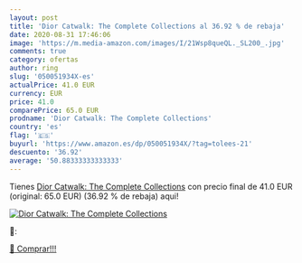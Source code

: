 ```yaml
---
layout: post
title: 'Dior Catwalk: The Complete Collections al 36.92 % de rebaja'
date: 2020-08-31 17:46:06
image: 'https://m.media-amazon.com/images/I/21Wsp8queQL._SL200_.jpg'
comments: true
category: ofertas
author: ring
slug: '050051934X-es'
actualPrice: 41.0 EUR
currency: EUR
price: 41.0
comparePrice: 65.0 EUR
prodname: 'Dior Catwalk: The Complete Collections'
country: 'es'
flag: '🇪🇸'
buyurl: 'https://www.amazon.es/dp/050051934X/?tag=tolees-21'
descuento: '36.92'
average: '50.88333333333333'
---
```


Tienes [Dior Catwalk: The Complete Collections](https://www.amazon.es/dp/050051934X/?tag=tolees-21) con precio final de  41.0 EUR (original: 65.0 EUR) (36.92 %  de rebaja) aqui!

[![Dior Catwalk: The Complete Collections](https://m.media-amazon.com/images/I/21Wsp8queQL._SL200_.jpg)](https://www.amazon.es/dp/050051934X/?tag=tolees-21)

🔎:


[🛒 Comprar!!!](https://www.amazon.es/dp/050051934X/?tag=tolees-21)
